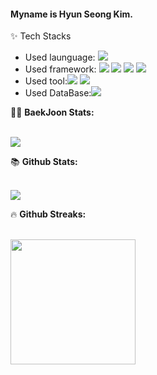 #### Myname is Hyun Seong Kim.


✨ Tech Stacks

* Used launguage: <span><img src="https://img.shields.io/badge/Java-007396?style=flat-square&logo=Java&logoColor=white"/></span> <br>
* Used framework: <span><img src="https://img.shields.io/badge/Spring-6DB33F?style=flat-square&logo=Spring&logoColor=white"> <span><img src="https://img.shields.io/badge/Springboot-6DB33F?style=flat-square&logo=Springboot&logoColor=white"> <span><img src="https://img.shields.io/badge/Spring_Data_JPA-6DB33F?style=flat-square&logo=Spring&logoColor=white"/> <span><img src="https://img.shields.io/badge/Spring Security-6DB33F ?style=flat-square&logo=SpringSecurity&logoColor=white"/>
* Used tool:<span><img src="https://img.shields.io/badge/IntelliJ IDEA-000000?style=flat-square&logo=IntelliJ IDEA&logoColor=white"> <span><img src="https://img.shields.io/badge/Docker-2496ED?style=flat&logo=Docker&logoColor=white"/> 
* Used DataBase:<span><img src="https://img.shields.io/badge/Mysql-4479A1?style=flat-square&logo=Mysql&logoColor=white"> <br>

                             
                             
 <summary>🤷‍♂️ <b> BaekJoon Stats: </b></summary>
  <br>
<p align="left">
  <img src="http://mazassumnida.wtf/api/v2/generate_badge?boj=rlagustjd2684"/>
</p>
</자세히>    




<summary>📚 <b>Github Stats: </b></summary>
<br>
<p align="left">
  <img src="https://github-readme-stats.vercel.app/api?username=evgeniac10&show_icons=true&theme=dark"/>
  
</p>
</자세히>

<summary>&#128293 <b>Github Streaks: </b></summary>
  <br>
<p align="left">
  <img height="200em" src="https://github-readme-streak-stats.herokuapp.com/?user=evgeniac10&theme=dark" />  
</p>


<!--
**evgeniac10/evgeniac10** is a ✨ _special_ ✨ repository because its `README.md` (this file) appears on your GitHub profile.

Here are some ideas to get you started:

- 🔭 I’m currently working on ...
- 🌱 I’m currently learning ...
- 👯 I’m looking to collaborate on ...
- 🤔 I’m looking for help with ...
- 💬 Ask me about ...
- 📫 How to reach me: ...
- 😄 Pronouns: ...
- ⚡ Fun fact: ...
-->

